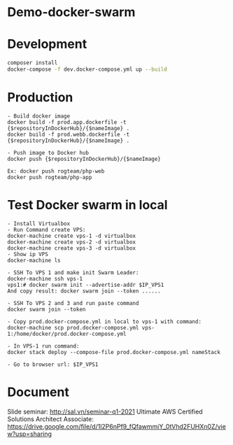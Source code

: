 # Demo-docker-swarm

# Development
```bash
composer install
docker-compose -f dev.docker-compose.yml up --build
```

# Production
```
- Build docker image
docker build -f prod.app.dockerfile -t {$repositoryInDockerHub}/{$nameImage} .
docker build -f prod.webb.dockerfile -t {$repositoryInDockerHub}/{$nameImage} .

- Push image to Docker hub
docker push {$repositoryInDockerHub}/{$nameImage}

Ex: docker push rogteam/php-web 
docker push rogteam/php-app

```

# Test Docker swarm in local
```
- Install Virtualbox
- Run Command create VPS:
docker-machine create vps-1 -d virtualbox
docker-machine create vps-2 -d virtualbox
docker-machine create vps-3 -d virtualbox
- Show ip VPS
docker-machine ls

- SSH To VPS 1 and make init Swarm Leader:
docker-machine ssh vps-1
vps1:# docker swarm init --advertise-addr $IP_VPS1
And copy result: docker swarm join --token ......

- SSH To VPS 2 and 3 and run paste command 
docker swarm join --token

- Copy prod.docker-compose.yml in local to vps-1 with command:
docker-machine scp prod.docker-compose.yml vps-1:/home/docker/prod.docker-compose.yml

- In VPS-1 run command:
docker stack deploy --compose-file prod.docker-compose.yml nameStack

- Go to browser url: $IP_VPS1

```

# Document 
Slide seminar: http://sal.vn/seminar-q1-2021
Ultimate AWS Certified Solutions Architect Associate: https://drive.google.com/file/d/1l2P6nPf9_fQfawmmiY_0tVhd2FUHXn0Z/view?usp=sharing
